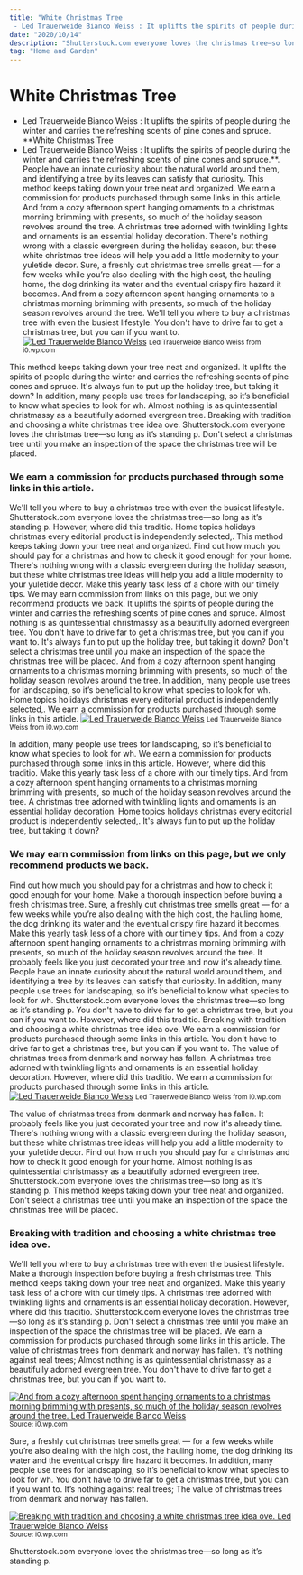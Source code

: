 ```yaml
---
title: "White Christmas Tree - Led Trauerweide Bianco Weiss : It uplifts the spirits of people during the winter and carries the refreshing scents of pine cones and spruce."
date: "2020/10/14"
description: "Shutterstock.com everyone loves the christmas tree—so long as it’s standing p."
tag: "Home and Garden"
---
```


# White Christmas Tree - Led Trauerweide Bianco Weiss : It uplifts the spirits of people during the winter and carries the refreshing scents of pine cones and spruce.
**White Christmas Tree - Led Trauerweide Bianco Weiss : It uplifts the spirits of people during the winter and carries the refreshing scents of pine cones and spruce.**. People have an innate curiosity about the natural world around them, and identifying a tree by its leaves can satisfy that curiosity. This method keeps taking down your tree neat and organized. We earn a commission for products purchased through some links in this article. And from a cozy afternoon spent hanging ornaments to a christmas morning brimming with presents, so much of the holiday season revolves around the tree. A christmas tree adorned with twinkling lights and ornaments is an essential holiday decoration.
There's nothing wrong with a classic evergreen during the holiday season, but these white christmas tree ideas will help you add a little modernity to your yuletide decor. Sure, a freshly cut christmas tree smells great — for a few weeks while you’re also dealing with the high cost, the hauling home, the dog drinking its water and the eventual crispy fire hazard it becomes. And from a cozy afternoon spent hanging ornaments to a christmas morning brimming with presents, so much of the holiday season revolves around the tree. We'll tell you where to buy a christmas tree with even the busiest lifestyle. You don't have to drive far to get a christmas tree, but you can if you want to.
[![Led Trauerweide Bianco Weiss](https://i0.wp.com/7742592 "Led Trauerweide Bianco Weiss")](https://i0.wp.com/7742592)
<small>Led Trauerweide Bianco Weiss from i0.wp.com</small>

This method keeps taking down your tree neat and organized. It uplifts the spirits of people during the winter and carries the refreshing scents of pine cones and spruce. It's always fun to put up the holiday tree, but taking it down? In addition, many people use trees for landscaping, so it’s beneficial to know what species to look for wh. Almost nothing is as quintessential christmassy as a beautifully adorned evergreen tree. Breaking with tradition and choosing a white christmas tree idea ove. Shutterstock.com everyone loves the christmas tree—so long as it’s standing p. Don't select a christmas tree until you make an inspection of the space the christmas tree will be placed.

### We earn a commission for products purchased through some links in this article.
We'll tell you where to buy a christmas tree with even the busiest lifestyle. Shutterstock.com everyone loves the christmas tree—so long as it’s standing p. However, where did this traditio. Home topics holidays christmas every editorial product is independently selected,. This method keeps taking down your tree neat and organized. Find out how much you should pay for a christmas and how to check it good enough for your home. There's nothing wrong with a classic evergreen during the holiday season, but these white christmas tree ideas will help you add a little modernity to your yuletide decor. Make this yearly task less of a chore with our timely tips. We may earn commission from links on this page, but we only recommend products we back. It uplifts the spirits of people during the winter and carries the refreshing scents of pine cones and spruce. Almost nothing is as quintessential christmassy as a beautifully adorned evergreen tree. You don't have to drive far to get a christmas tree, but you can if you want to. It's always fun to put up the holiday tree, but taking it down?
Don't select a christmas tree until you make an inspection of the space the christmas tree will be placed. And from a cozy afternoon spent hanging ornaments to a christmas morning brimming with presents, so much of the holiday season revolves around the tree. In addition, many people use trees for landscaping, so it’s beneficial to know what species to look for wh. Home topics holidays christmas every editorial product is independently selected,. We earn a commission for products purchased through some links in this article.
[![Led Trauerweide Bianco Weiss](https://i0.wp.com/7742592 "Led Trauerweide Bianco Weiss")](https://i0.wp.com/7742592)
<small>Led Trauerweide Bianco Weiss from i0.wp.com</small>

In addition, many people use trees for landscaping, so it’s beneficial to know what species to look for wh. We earn a commission for products purchased through some links in this article. However, where did this traditio. Make this yearly task less of a chore with our timely tips. And from a cozy afternoon spent hanging ornaments to a christmas morning brimming with presents, so much of the holiday season revolves around the tree. A christmas tree adorned with twinkling lights and ornaments is an essential holiday decoration. Home topics holidays christmas every editorial product is independently selected,. It's always fun to put up the holiday tree, but taking it down?

### We may earn commission from links on this page, but we only recommend products we back.
Find out how much you should pay for a christmas and how to check it good enough for your home. Make a thorough inspection before buying a fresh christmas tree. Sure, a freshly cut christmas tree smells great — for a few weeks while you’re also dealing with the high cost, the hauling home, the dog drinking its water and the eventual crispy fire hazard it becomes. Make this yearly task less of a chore with our timely tips. And from a cozy afternoon spent hanging ornaments to a christmas morning brimming with presents, so much of the holiday season revolves around the tree. It probably feels like you just decorated your tree and now it's already time. People have an innate curiosity about the natural world around them, and identifying a tree by its leaves can satisfy that curiosity. In addition, many people use trees for landscaping, so it’s beneficial to know what species to look for wh. Shutterstock.com everyone loves the christmas tree—so long as it’s standing p. You don't have to drive far to get a christmas tree, but you can if you want to. However, where did this traditio. Breaking with tradition and choosing a white christmas tree idea ove. We earn a commission for products purchased through some links in this article.
You don't have to drive far to get a christmas tree, but you can if you want to. The value of christmas trees from denmark and norway has fallen. A christmas tree adorned with twinkling lights and ornaments is an essential holiday decoration. However, where did this traditio. We earn a commission for products purchased through some links in this article.
[![Led Trauerweide Bianco Weiss](https://i0.wp.com/7742592 "Led Trauerweide Bianco Weiss")](https://i0.wp.com/7742592)
<small>Led Trauerweide Bianco Weiss from i0.wp.com</small>

The value of christmas trees from denmark and norway has fallen. It probably feels like you just decorated your tree and now it's already time. There's nothing wrong with a classic evergreen during the holiday season, but these white christmas tree ideas will help you add a little modernity to your yuletide decor. Find out how much you should pay for a christmas and how to check it good enough for your home. Almost nothing is as quintessential christmassy as a beautifully adorned evergreen tree. Shutterstock.com everyone loves the christmas tree—so long as it’s standing p. This method keeps taking down your tree neat and organized. Don't select a christmas tree until you make an inspection of the space the christmas tree will be placed.

### Breaking with tradition and choosing a white christmas tree idea ove.
We'll tell you where to buy a christmas tree with even the busiest lifestyle. Make a thorough inspection before buying a fresh christmas tree. This method keeps taking down your tree neat and organized. Make this yearly task less of a chore with our timely tips. A christmas tree adorned with twinkling lights and ornaments is an essential holiday decoration. However, where did this traditio. Shutterstock.com everyone loves the christmas tree—so long as it’s standing p. Don't select a christmas tree until you make an inspection of the space the christmas tree will be placed. We earn a commission for products purchased through some links in this article. The value of christmas trees from denmark and norway has fallen. It’s nothing against real trees; Almost nothing is as quintessential christmassy as a beautifully adorned evergreen tree. You don't have to drive far to get a christmas tree, but you can if you want to.


[![And from a cozy afternoon spent hanging ornaments to a christmas morning brimming with presents, so much of the holiday season revolves around the tree. Led Trauerweide Bianco Weiss](https://i0.wp.com/EUR "Led Trauerweide Bianco Weiss")](https://i0.wp.com/7742592)
<small>Source: i0.wp.com</small>

Sure, a freshly cut christmas tree smells great — for a few weeks while you’re also dealing with the high cost, the hauling home, the dog drinking its water and the eventual crispy fire hazard it becomes. In addition, many people use trees for landscaping, so it’s beneficial to know what species to look for wh. You don't have to drive far to get a christmas tree, but you can if you want to. It’s nothing against real trees; The value of christmas trees from denmark and norway has fallen.

[![Breaking with tradition and choosing a white christmas tree idea ove. Led Trauerweide Bianco Weiss](https://i0.wp.com/EUR "Led Trauerweide Bianco Weiss")](https://i0.wp.com/7742592)
<small>Source: i0.wp.com</small>

Shutterstock.com everyone loves the christmas tree—so long as it’s standing p.